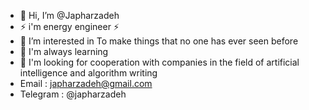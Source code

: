 - 👋 Hi, I’m @Japharzadeh
- ⚡ i'm energy engineer ⚡
- 👀 I’m interested in To make things that no one has ever seen before
- 🌱 I'm always learning
- 💞️ I'm looking for cooperation with companies in the field of artificial intelligence and algorithm writing
- Email : japharzadeh@gmail.com
- Telegram : @japharzadeh

<!---
Japharzadeh/Japharzadeh is a ✨ special ✨ repository because its `README.md` (this file) appears on your GitHub profile.
You can click the Preview link to take a look at your changes.
--->
